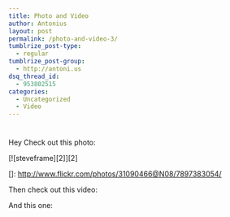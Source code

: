 ```yaml
---
title: Photo and Video
author: Antonius
layout: post
permalink: /photo-and-video-3/
tumblrize_post-type:
  - regular
tumblrize_post-group:
  - http://antoni.us
dsq_thread_id:
  - 953802515
categories:
  - Uncategorized
  - Video
---
```

# 

Hey Check out this photo:

[![steveframe][2]][2]

 []: http://www.flickr.com/photos/31090466@N08/7897383054/

Then check out this video:



And this one: